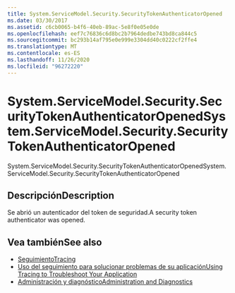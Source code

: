 ```yaml
---
title: System.ServiceModel.Security.SecurityTokenAuthenticatorOpened
ms.date: 03/30/2017
ms.assetid: c6cb0065-b4f6-40eb-89ac-5e8f0e05e0de
ms.openlocfilehash: eef7c76836c6d8bc2b7964dedbe743bd8ca844c5
ms.sourcegitcommit: bc293b14af795e0e999e3304dd40c0222cf2ffe4
ms.translationtype: MT
ms.contentlocale: es-ES
ms.lasthandoff: 11/26/2020
ms.locfileid: "96272220"
---
```

# <a name="systemservicemodelsecuritysecuritytokenauthenticatoropened"></a><span data-ttu-id="4b962-102">System.ServiceModel.Security.SecurityTokenAuthenticatorOpened</span><span class="sxs-lookup"><span data-stu-id="4b962-102">System.ServiceModel.Security.SecurityTokenAuthenticatorOpened</span></span>

<span data-ttu-id="4b962-103">System.ServiceModel.Security.SecurityTokenAuthenticatorOpened</span><span class="sxs-lookup"><span data-stu-id="4b962-103">System.ServiceModel.Security.SecurityTokenAuthenticatorOpened</span></span>  
  
## <a name="description"></a><span data-ttu-id="4b962-104">Descripción</span><span class="sxs-lookup"><span data-stu-id="4b962-104">Description</span></span>  

 <span data-ttu-id="4b962-105">Se abrió un autenticador del token de seguridad.</span><span class="sxs-lookup"><span data-stu-id="4b962-105">A security token authenticator was opened.</span></span>  
  
## <a name="see-also"></a><span data-ttu-id="4b962-106">Vea también</span><span class="sxs-lookup"><span data-stu-id="4b962-106">See also</span></span>

- [<span data-ttu-id="4b962-107">Seguimiento</span><span class="sxs-lookup"><span data-stu-id="4b962-107">Tracing</span></span>](index.md)
- [<span data-ttu-id="4b962-108">Uso del seguimiento para solucionar problemas de su aplicación</span><span class="sxs-lookup"><span data-stu-id="4b962-108">Using Tracing to Troubleshoot Your Application</span></span>](using-tracing-to-troubleshoot-your-application.md)
- [<span data-ttu-id="4b962-109">Administración y diagnóstico</span><span class="sxs-lookup"><span data-stu-id="4b962-109">Administration and Diagnostics</span></span>](../index.md)
